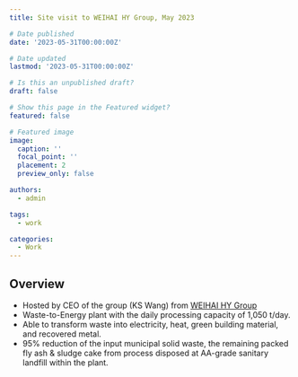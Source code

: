 ```yaml
---
title: Site visit to WEIHAI HY Group, May 2023

# Date published
date: '2023-05-31T00:00:00Z'

# Date updated
lastmod: '2023-05-31T00:00:00Z'

# Is this an unpublished draft?
draft: false

# Show this page in the Featured widget?
featured: false

# Featured image
image:
  caption: ''
  focal_point: ''
  placement: 2
  preview_only: false

authors:
  - admin

tags:
  - work

categories:
  - Work
---
```


## Overview

- Hosted by CEO of the group (KS Wang) from [WEIHAI HY Group](http://www.haoyanggroup.cn/)
- Waste-to-Energy plant with the daily processing capacity of 1,050 t/day.
- Able to transform waste into electricity, heat, green building material, and recovered metal.
- 95% reduction of the input municipal solid waste, the remaining packed fly ash & sludge cake from process disposed at AA-grade sanitary landfill within the plant.